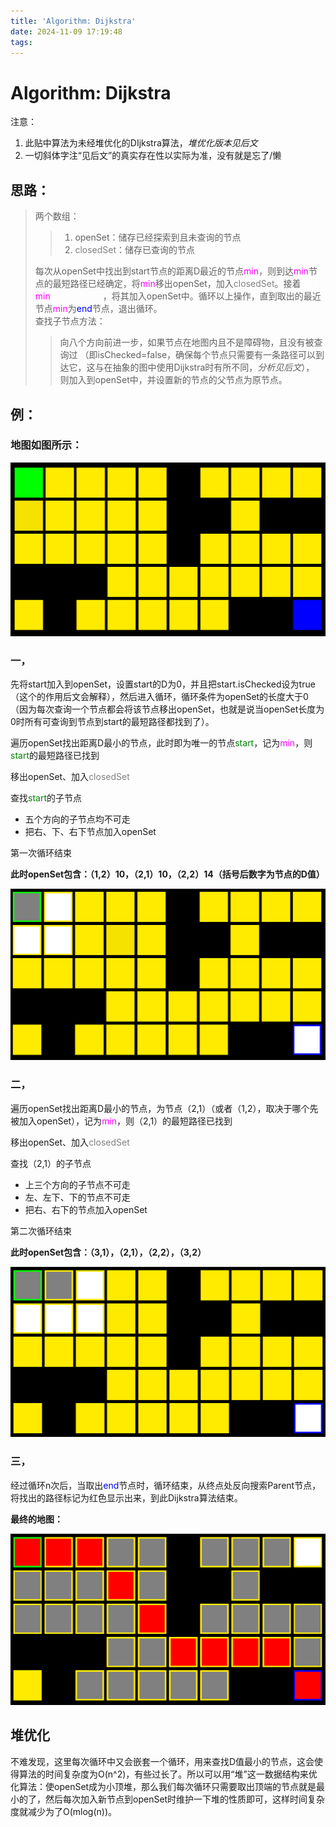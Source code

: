 ```yaml
---
title: 'Algorithm: Dijkstra'
date: 2024-11-09 17:19:48
tags:
---
```

# **Algorithm: Dijkstra**  

注意：
1. 此贴中算法为未经堆优化的DIjkstra算法，*堆优化版本见后文*
2. 一切斜体字注“见后文”的真实存在性以实际为准，没有就是忘了/懒

## 思路：

> 两个数组：
>
>> 1. openSet：储存已经探索到且未查询的节点
>> 2. <font color="gray">closedSet</font>：储存已查询的节点
>
> 每次从openSet中找出到start节点的距离D最近的节点<font color="magenta">min</font>，则到达<font color="magenta">min</font>节点的最短路径已经确定，将<font color="magenta">min</font>移出openSet，加入<font color="gray">closedSet</font>。接着<font color="white">查找<font color="magenta">min</font>节点的子节点</font>，将其加入openSet中。循环以上操作，直到取出的最近节点<font color="magenta">min</font>为<font color="blue">end</font>节点，退出循环。  
> 查找子节点方法：
>
>> 向八个方向前进一步，如果节点在地图内且不是障碍物，且没有被查询过
（即isChecked=false，确保每个节点只需要有一条路径可以到达它，这与在抽象的图中使用Dijkstra时有所不同，*分析见后文*），
则加入到openSet中，并设置新的节点的父节点为原节点。

## 例：

### 地图如图所示：

![alt text](image.png)

### 一，

先将start加入到openSet，设置start的D为0，并且把start.isChecked设为true（这个的作用后文会解释），然后进入循环，循环条件为openSet的长度大于0（因为每次查询一个节点都会将该节点移出openSet，也就是说当openSet长度为0时所有可查询到节点到start的最短路径都找到了）。  

遍历openSet找出距离D最小的节点，此时即为唯一的节点<font color="green">start</font>，记为<font color="magenta">min</font>，则<font color="green">start</font>的最短路径已找到  

移出openSet、加入<font color="gray">closedSet</font>  

查找<font color="green">start</font>的子节点  

* 五个方向的子节点均不可走
* 把右、下、右下节点加入openSet

第一次循环结束  

**此时openSet包含：（1,2）10，（2,1）10，（2,2）14（括号后数字为节点的D值）**  

![alt text](image-1.png)

### 二，

遍历openSet找出距离D最小的节点，为节点（2,1）（或者（1,2），取决于哪个先被加入openSet），记为<font color="magenta">min</font>，则（2,1）的最短路径已找到  

移出openSet、加入<font color="gray">closedSet</font>  

查找（2,1）的子节点  

* 上三个方向的子节点不可走
* 左、左下、下的节点不可走
* 把右、右下的节点加入openSet  

第二次循环结束

**此时openSet包含：（3,1），（2,1），（2,2），（3,2）**  

![alt text](image-2.png)

### 三，

经过循环n次后，当取出<font color="blue">end</font>节点时，循环结束，从终点处反向搜索Parent节点，将找出的路径标记为红色显示出来，到此Dijkstra算法结束。  

**最终的地图：**

![alt text](image-10.png)

## 堆优化

不难发现，这里每次循环中又会嵌套一个循环，用来查找D值最小的节点，这会使得算法的时间复杂度为O(n^2)，有些过长了。所以可以用“堆”这一数据结构来优化算法：使openSet成为小顶堆，那么我们每次循环只需要取出顶端的节点就是最小的了，然后每次加入新节点到openSet时维护一下堆的性质即可，这样时间复杂度就减少为了O(mlog(n))。